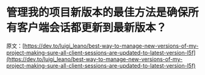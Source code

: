 # 管理我的项目新版本的最佳方法是确保所有客户端会话都更新到最新版本？

原文：[https://dev.to/luigi_leano/best-way-to-manage-new-versions-of-my-project-making-sure-all-client-sessions-are-updated-to-latest-version-l5f](https://dev.to/luigi_leano/best-way-to-manage-new-versions-of-my-project-making-sure-all-client-sessions-are-updated-to-latest-version-l5f)